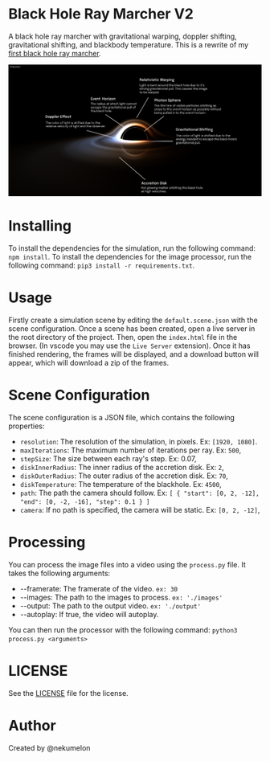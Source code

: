 # Black Hole Ray Marcher V2

A black hole ray marcher with gravitational warping, doppler shifting, gravitational shifting, and blackbody temperature. This is a rewrite of my [first black hole ray marcher](https://github.com/nekumelon/BlackHoleRaytracer).

<img src="assets/INFO.png" />

# Installing

To install the dependencies for the simulation, run the following command: `npm install`.
To install the dependencies for the image processor, run the following command:
`pip3 install -r requirements.txt`.

# Usage

Firstly create a simulation scene by editing the `default.scene.json` with the scene configuration.
Once a scene has been created, open a live server in the root directory of the project.
Then, open the `index.html` file in the browser. (In vscode you may use the `Live Server` extension).
Once it has finished rendering, the frames will be displayed, and a download button will appear, which will download a zip of the frames.

# Scene Configuration

The scene configuration is a JSON file, which contains the following properties:
- `resolution`: The resolution of the simulation, in pixels. Ex: `[1920, 1080]`.
- `maxIterations`: The maximum number of iterations per ray. Ex: `500`,
- `stepSize`: The size between each ray's step. Ex: 0.07,
- `diskInnerRadius`: The inner radius of the accretion disk. Ex: `2`,
- `diskOuterRadius`: The outer radius of the accretion disk. Ex: `70`,
- `diskTemperature`: The temperature of the blackhole. Ex: `4500`,
- `path`: The path the camera should follow. Ex: ```[
        {
            "start": [0, 2, -12],
            "end": [0, -2, -16],
            "step": 0.1
        }
    ]```
- `camera`: If no path is specified, the camera will be static. Ex: `[0, 2, -12]`,

# Processing

You can process the image files into a video using the `process.py` file. It takes the following arguments:

-   --framerate: The framerate of the video. `ex: 30`
-   --images: The path to the images to process. `ex: './images'`
-   --output: The path to the output video. `ex: './output'`
-   --autoplay: If true, the video will autoplay.

You can then run the processor with the following command: `python3 process.py <arguments>`

# LICENSE

See the [LICENSE](LICENSE.md) file for the license.

# Author

Created by @nekumelon
